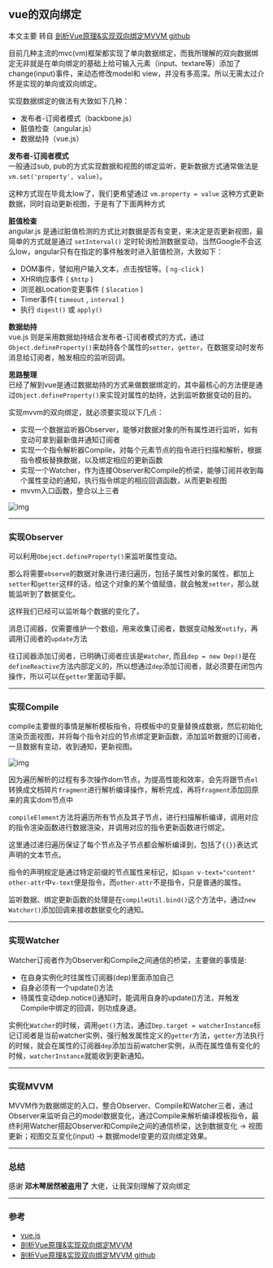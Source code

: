 ## vue的双向绑定

本文主要 转自 [剖析Vue原理&实现双向绑定MVVM github][url3]

目前几种主流的mvc(vm)框架都实现了单向数据绑定，而我所理解的双向数据绑定无非就是在单向绑定的基础上给可输入元素（input、textare等）添加了change(input)事件，来动态修改model和 view，并没有多高深。所以无需太过介怀是实现的单向或双向绑定。

实现数据绑定的做法有大致如下几种：
  + 发布者-订阅者模式（backbone.js）
  + 脏值检查（angular.js）
  + 数据劫持（vue.js）

  **发布者-订阅者模式**  
  一般通过sub, pub的方式实现数据和视图的绑定监听，更新数据方式通常做法是 `vm.set('property', value)`。

  这种方式现在毕竟太low了，我们更希望通过 `vm.property = value` 这种方式更新数据，同时自动更新视图，于是有了下面两种方式



  **脏值检查**  
  angular.js 是通过脏值检测的方式比对数据是否有变更，来决定是否更新视图，最简单的方式就是通过 `setInterval()` 定时轮询检测数据变动，当然Google不会这么low，angular只有在指定的事件触发时进入脏值检测，大致如下：

  + DOM事件，譬如用户输入文本，点击按钮等。( `ng-click` )
  + XHR响应事件 ( `$http` )
  + 浏览器Location变更事件 ( `$location` )
  + Timer事件( `timeout` , `interval` )
  + 执行 `digest()` 或 `apply()`



  **数据劫持**  
  vue.js 则是采用数据劫持结合发布者-订阅者模式的方式，通过`Object.defineProperty()`来劫持各个属性的`setter`，`getter`，在数据变动时发布消息给订阅者，触发相应的监听回调。

  **思路整理**  
  已经了解到vue是通过数据劫持的方式来做数据绑定的，其中最核心的方法便是通过`Object.defineProperty()`来实现对属性的劫持，达到监听数据变动的目的。

  实现mvvm的双向绑定，就必须要实现以下几点：
  + 实现一个数据监听器Observer，能够对数据对象的所有属性进行监听，如有变动可拿到最新值并通知订阅者
  + 实现一个指令解析器Compile，对每个元素节点的指令进行扫描和解析，根据指令模板替换数据，以及绑定相应的更新函数
  + 实现一个Watcher，作为连接Observer和Compile的桥梁，能够订阅并收到每个属性变动的通知，执行指令绑定的相应回调函数，从而更新视图
  + mvvm入口函数，整合以上三者

![img][img1]

---

### 实现Observer

可以利用`Obeject.defineProperty()`来监听属性变动。

那么将需要`observe`的数据对象进行递归遍历，包括子属性对象的属性，都加上 `setter`和`getter`这样的话，给这个对象的某个值赋值，就会触发`setter`，那么就能监听到了数据变化。

这样我们已经可以监听每个数据的变化了。

消息订阅器，仅需要维护一个数组，用来收集订阅者，数据变动触发`notify`，再调用订阅者的`update`方法

往订阅器添加订阅者，已明确订阅者应该是`Watcher`, 而且`dep = new Dep()`是在`defineReactive`方法内部定义的，所以想通过`dep`添加订阅者，就必须要在闭包内操作，所以可以在`getter`里面动手脚。

---

### 实现Compile

compile主要做的事情是解析模板指令，将模板中的变量替换成数据，然后初始化渲染页面视图，并将每个指令对应的节点绑定更新函数，添加监听数据的订阅者，一旦数据有变动，收到通知，更新视图。

![img][img2]

因为遍历解析的过程有多次操作dom节点，为提高性能和效率，会先将跟节点`el`转换成文档碎片`fragment`进行解析编译操作，解析完成，再将`fragment`添加回原来的真实dom节点中

`compileElement`方法将遍历所有节点及其子节点，进行扫描解析编译，调用对应的指令渲染函数进行数据渲染，并调用对应的指令更新函数进行绑定。

这里通过递归遍历保证了每个节点及子节点都会解析编译到，包括了`{{}}`表达式声明的文本节点。

指令的声明规定是通过特定前缀的节点属性来标记，如`span v-text="content" other-attr`中`v-text`便是指令，而`other-attr`不是指令，只是普通的属性。

监听数据、绑定更新函数的处理是在`compileUtil.bind()`这个方法中，通过`new Watcher()`添加回调来接收数据变化的通知。

---

### 实现Watcher

Watcher订阅者作为Observer和Compile之间通信的桥梁，主要做的事情是:
 + 在自身实例化时往属性订阅器(dep)里面添加自己
 + 自身必须有一个update()方法
 + 待属性变动dep.notice()通知时，能调用自身的update()方法，并触发Compile中绑定的回调，则功成身退。

实例化`Watcher`的时候，调用`get()`方法，通过`Dep.target = watcherInstance`标记订阅者是当前watcher实例，强行触发属性定义的`getter`方法，`getter`方法执行的时候，就会在属性的订阅器`dep`添加当前watcher实例，从而在属性值有变化的时候，`watcherInstance`就能收到更新通知。

---

### 实现MVVM

MVVM作为数据绑定的入口，整合Observer、Compile和Watcher三者，通过Observer来监听自己的model数据变化，通过Compile来解析编译模板指令，最终利用Watcher搭起Observer和Compile之间的通信桥梁，达到数据变化 -&gt; 视图更新；视图交互变化(input) -&gt; 数据model变更的双向绑定效果。

---

### 总结

感谢 **邓木琴居然被盗用了** 大佬，让我深刻理解了双向绑定


---

### 参考

+ [vue.js][url1]
+ [剖析Vue原理&实现双向绑定MVVM][url2]
+ [剖析Vue原理&实现双向绑定MVVM github][url3]


[img1]:https://image-static.segmentfault.com/132/184/132184689-57b310ea1804f_articlex
[img2]:https://image-static.segmentfault.com/111/738/1117380429-57b3110440af0_articlex
[url1]:https://github.com/vuejs/vue/blob/dev/src/core/observer/dep.js
[url2]:https://segmentfault.com/a/1190000006599500
[url3]:https://github.com/DMQ/mvvm
